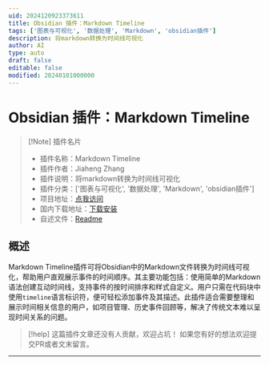 ```yaml
---
uid: 2024120923373611
title: Obsidian 插件：Markdown Timeline
tags: ['图表与可视化', '数据处理', 'Markdown', 'obsidian插件']
description: 将markdown转换为时间线可视化
author: AI
type: auto
draft: false
editable: false
modified: 20240101000000
---
```


# Obsidian 插件：Markdown Timeline

> [!Note] 插件名片
> - 插件名称：Markdown Timeline
> - 插件作者：Jiaheng Zhang
> - 插件说明：将markdown转换为时间线可视化
> - 插件分类：['图表与可视化', '数据处理', 'Markdown', 'obsidian插件']
> - 项目地址：[点我访问](https://github.com/recklyss/markdown-timeline)
> - 国内下载地址：[下载安装](https://pkmer.cn/products/plugin/pluginMarket/?markdown-timeline)
> - 自述文件：[Readme](https://ghproxy.net/https://raw.githubusercontent.com/recklyss/markdown-timeline/master/README.md)



## 概述

Markdown Timeline插件可将Obsidian中的Markdown文件转换为时间线可视化，帮助用户直观展示事件的时间顺序。其主要功能包括：使用简单的Markdown语法创建互动时间线，支持事件的按时间排序和样式自定义。用户只需在代码块中使用`timeline`语言标识符，便可轻松添加事件及其描述。此插件适合需要整理和展示时间相关信息的用户，如项目管理、历史事件回顾等，解决了传统文本难以呈现时间关系的问题。


> [!help] 
> 这篇插件文章还没有人贡献，欢迎占坑！
> 如果您有好的想法欢迎提交PR或者文末留言。
> 

---




